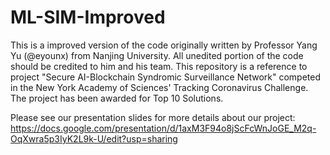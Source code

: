 # ML-SIM-Improved
This is a improved version of the code originally written by Professor Yang Yu (@eyounx) from Nanjing University. All unedited portion of the code should be credited to him and his team. This repository is a reference to project "Secure AI-Blockchain Syndromic Surveillance Network" competed in the New York Academy of Sciences' Tracking Coronavirus Challenge. The project has been awarded for Top 10 Solutions.

Please see our presentation slides for more details about our project: https://docs.google.com/presentation/d/1axM3F94o8jScFcWnJoGE_M2q-OqXwra5p3IyK2L9k-U/edit?usp=sharing
